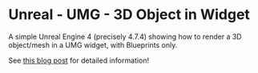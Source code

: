 # Unreal - UMG - 3D Object in Widget
A simple Unreal Engine 4 (precisely 4.7.4) showing how to render a 3D object/mesh in a UMG widget, with Blueprints only.

See [this blog post](https://engineunreal.wordpress.com/2015/04/21/render-3d-objects-in-umg-widget-hud/) for detailed information!
